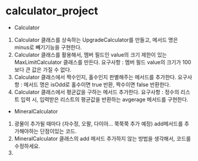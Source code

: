 # calculator_project
- Calculator
1. Calculator 클래스를 상속하는 UpgradeCalculator를 만들고, 메서드 명은 minus로 빼기기능을 구현한다.
2. Calculator 클래스를 활용해서, 멤버 필드인 value의 크기 제한이 있는 MaxLimitCalculator 클래스를 만든다.
   요구사항 : 멤버 필드 value의 크기가 100보다 큰 값은 가질 수 없다.
3. Calculator 클래스에서 짝수인지, 홀수인지 판별해주는 메서드를 추가한다.
    요구사항 : 메서드 명은 isOdd로 홀수이면 true 반환, 짝수이면 false 반환한다.
4. Calculator 클래스에서 평균값을 구하는 메서드 추가한다.
   요구사항 : 정수의 리스트 입력 시, 입력받은 리스트의 평균값을 반환하는 avgerage 메서드를 구현한다.

- MineralCalculator
1. 광물이 추가될 때마다 (자수정, 오팔, 다이아… 쭉쭉쭉 추가 예정) add메서드를 추가해야하는 단점이있는 코드.
2. MineralCalculator 클래스의 add 메서드 추가하지 않는 방법을 생각해서, 코드를 수정하세요.
3.
